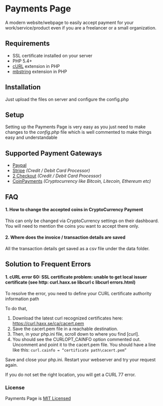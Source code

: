 # Payments Page
A modern website/webpage to easily accept payment for your work/service/product even if you are a freelancer or a small organization. 

## Requirements 
 - SSL certificate installed on your server
 - PHP 5.4+
 - [cURL](http://php.net/manual/en/curl.installation.php) extension in PHP
 - [mbstring](http://php.net/manual/en/book.mbstring.php) extension in PHP

## Installation
Just upload the files on server and configure the config.php

## Setup
Setting up the Payments Page is very easy as you just need to make changes to the *config.php* file which is well commented to make things easy and understandable

## Supported Payment Gateways
- [Paypal](https://www.paypal.com/)
- [Stripe](https://stripe.com/) *(Credit / Debit Card Processor)*
- [2 Checkout](https://www.2checkout.com/) *(Credit / Debit Card Processor)*
- [CoinPayments](https://www.coinpayments.net/) *(Cryptocurrency like Bitcoin, Litecoin, Ethereum etc)*

## FAQ

#### 1. How to change the accepted coins in CryptoCurrency Payment
This can only be changed via CryptoCurrency settings on their dashboard. You will need to mention the coins you want to accept there only. 

#### 2. Where does the invoice / transaction details are saved
All the transaction details get saved as a csv file under the data folder.

## Solution to Frequent Errors
#### 1. cURL error 60: SSL certificate problem: unable to get local issuer certificate (see http: curl.haxx.se libcurl c libcurl errors.html)
To resolve the error, you need to define your CURL certificate authority information path

To do that,

 1. Download the latest curl recognized certificates here: https://curl.haxx.se/ca/cacert.pem
 2. Save the cacert.pem file in a reachable destination.
 3. Then, in your php.ini file, scroll down to where you find [curl].
 4. You should see the CURLOPT_CAINFO option commented out. Uncomment and point it to the cacert.pem file. You should have a line like this: `curl.cainfo = “certificate path\cacert.pem”`

Save and close your php.ini. Restart your webserver and try your request again.

If you do not set the right location, you will get a CURL 77 error.

### License
Payments Page is [MIT Licensed](https://github.com/UnitedOver/Payments-Page/blob/master/LICENSE)

